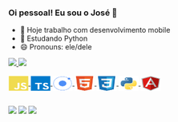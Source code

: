 ### Oi pessoal! Eu sou o José 👋

- 🔭 Hoje trabalho com desenvolvimento mobile
- 🌱 Estudando Python
- 😄 Pronouns: ele/dele

<div>
  <a href="https://github.com/jrobertustorres">
  <img height="180em" src="https://github-readme-stats.vercel.app/api?username=jrobertustorres&show_icons=true&theme=dracula&include_all_commits=true&count_private=true"/>
  <img height="180em" src="https://github-readme-stats.vercel.app/api/top-langs/?username=jrobertustorres&layout=compact&langs_count=7&theme=dracula"/>
</div>
 <div style="display: inline_block"><br>
  <img align="center" alt="Jose-Js" height="30" width="40" src="https://raw.githubusercontent.com/devicons/devicon/master/icons/javascript/javascript-plain.svg">
  <img align="center" alt="Josee-Ts" height="30" width="40" src="https://raw.githubusercontent.com/devicons/devicon/master/icons/typescript/typescript-plain.svg">
  <img align="center" alt="Josee-React" height="30" width="40" src="https://raw.githubusercontent.com/devicons/devicon/master/icons/ionic/ionic-original.svg">
  <img align="center" alt="Jose-HTML" height="30" width="40" src="https://raw.githubusercontent.com/devicons/devicon/master/icons/html5/html5-original.svg">
  <img align="center" alt="Jose-CSS" height="30" width="40" src="https://raw.githubusercontent.com/devicons/devicon/master/icons/css3/css3-original.svg">
  <img align="center" alt="Jose-Python" height="30" width="40" src="https://raw.githubusercontent.com/devicons/devicon/master/icons/python/python-original.svg">
  <img align="center" alt="Jose-Angularjs" height="30" width="40" src="https://raw.githubusercontent.com/devicons/devicon/master/icons/angularjs/angularjs-original.svg">
 </div>
  
  ##
 
<div> 
  <a href="https://instagram.com/jrtorresfaria" target="_blank"><img src="https://img.shields.io/badge/-Instagram-%23E4405F?style=for-the-badge&logo=instagram&logoColor=white" target="_blank"></a>
  <a href = "mailto:jrobertustorres@gmail.com"><img src="https://img.shields.io/badge/-Gmail-%23333?style=for-the-badge&logo=gmail&logoColor=white" target="_blank"></a>
  <a href="https://www.linkedin.com/in/jose-roberto-torres-de-faria/" target="_blank"><img src="https://img.shields.io/badge/-LinkedIn-%230077B5?style=for-the-badge&logo=linkedin&logoColor=white" target="_blank"></a> 
 

 
</div>

